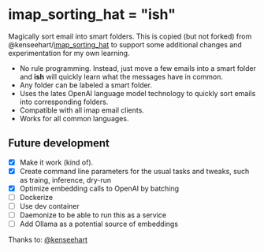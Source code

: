 # imap_sorting_hat = "ish"

Magically sort email into smart folders. This is copied (but not forked) from @kenseehart/[imap_sorting_hat](https://github.com/kenseehart/imap_sorting_hat) to support some additional changes and experimentation for my own learning.

- No rule programming. Instead, just move a few emails into a smart folder and **ish** will quickly learn what the messages have in common.
- Any folder can be labeled a smart folder.
- Uses the lates OpenAI language model technology to quickly sort emails into corresponding folders.
- Compatible with all imap email clients.
- Works for all common languages.

## Future development

- [x] Make it work (kind of).
- [x] Create command line parameters for the usual tasks and tweaks, such as traing, inference, dry-run
- [x] Optimize embedding calls to OpenAI by batching
- [ ] Dockerize
- [ ] Use dev container
- [ ] Daemonize to be able to run this as a service
- [ ] Add Ollama as a potential source of embeddings

Thanks to: [@kenseehart](https://github.com/kenseehart)
